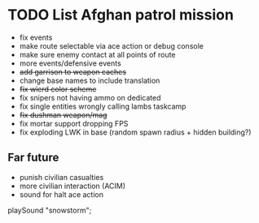 # TODO List Afghan patrol mission

- fix events
- make route selectable via ace action or debug console
- make sure enemy contact at all points of route
- more events/defensive events
- ~~add garrison to weapon caches~~
- change base names to include translation
- ~~fix wierd color scheme~~
- fix snipers not having ammo on dedicated
- fix single entities wrongly calling lambs taskcamp
- ~~fix dushman weapon/mag~~
- fix mortar support dropping FPS
- fix exploding LWK in base (random spawn radius + hidden building?)

## Far future

- punish civilian casualties
- more civilian interaction (ACIM)
- sound for halt ace action



playSound "snowstorm";